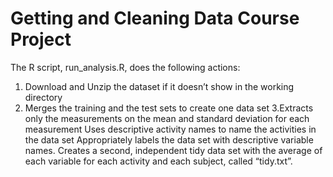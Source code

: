 # Getting and Cleaning Data Course Project

The R script, run_analysis.R, does the following actions:
1.  Download and Unzip the dataset if it doesn’t show in the working directory
2.  Merges the training and the test sets to create one data set
3.Extracts only the measurements on the mean and standard deviation for each measurement
Uses descriptive activity names to name the activities in the data set
Appropriately labels the data set with descriptive variable names.
Creates a second, independent tidy data set with the average of each variable for each activity and each subject, called “tidy.txt”.
